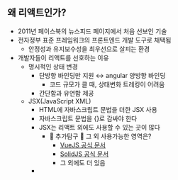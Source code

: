 ## 왜 리액트인가?
- 2011년 페이스북의 뉴스피드 페이지에서 처음 선보인 기술
- 전자정부 표준 프레임워크의 프론트엔드 개발 도구로 채택됨
	- 안정성과 유지보수성을 최우선으로 살피는 환경
- 개발자들이 리액트를 선호하는 이유
	- 명시적인 상태 변경
		- 단방향 바인딩만 지원 ↔ angular 양방향 바인딩
			- 코드 규모가 클 때, 상태변화 트레킹이 어려움
		- 간단함과 유연함 제공
	- JSX(JavaScript XML)
		- HTML에 자바스크립트 문법을 더한 JSX 사용
		- 자바스크립트 문법을 {}로 감싸야 한다
		- JSX는 리액트 외에도 사용할 수 있는 곳이 많다
			- 🤔 추가탐구 🤔 그 외 사용가능한 영역은?
				- [VueJS 공식 문서](https://ko.vuejs.org/guide/extras/render-function)
				- [SolidJS 공식 문서](https://www.solidjs.com/tutorial/introduction_jsx)
				- 그 외에도 더 있음
		- 